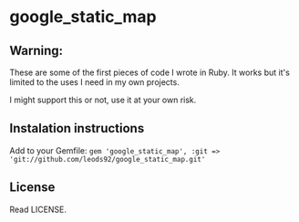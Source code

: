 # google\_static\_map

## Warning:
These are some of the first pieces of code I wrote in Ruby.
It works but it's limited to the uses I need in my own projects.

I might support this or not, use it at your own risk.


## Instalation instructions 
Add to your Gemfile: `gem 'google_static_map', :git => 'git://github.com/leods92/google_static_map.git'`


## License
Read LICENSE.